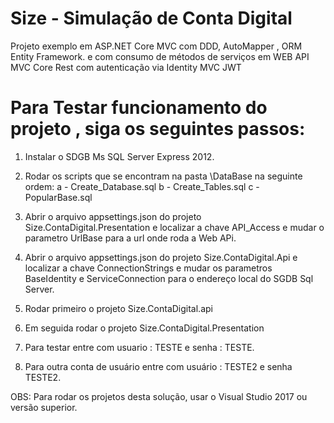 # Size - Simulação de Conta Digital
Projeto exemplo em ASP.NET Core MVC com DDD, AutoMapper , ORM Entity Framework. e com consumo de métodos de serviços em WEB API MVC Core Rest
com autenticação via Identity MVC JWT

# Para Testar funcionamento do projeto , siga os seguintes passos:

1. Instalar o SDGB Ms SQL Server Express 2012.
2. Rodar os scripts que se encontram na pasta \DataBase na seguinte ordem:
a - Create_Database.sql
b - Create_Tables.sql
c - PopularBase.sql

3. Abrir o arquivo appsettings.json do projeto Size.ContaDigital.Presentation e localizar a chave API_Access e mudar o parametro 
UrlBase para a url onde roda a Web APi.
  
4. Abrir o arquivo appsettings.json do projeto Size.ContaDigital.Api e localizar a chave ConnectionStrings  e mudar os parametros BaseIdentity
e ServiceConnection para o endereço local do SGDB Sql Server.

5. Rodar primeiro o projeto Size.ContaDigital.api

6. Em seguida rodar o projeto Size.ContaDigital.Presentation

7. Para testar entre com usuario : TESTE e senha : TESTE.
8. Para outra conta de usuário entre com usuário : TESTE2  e senha TESTE2.

OBS: Para rodar os projetos desta solução, usar o Visual Studio 2017 ou versão superior.
